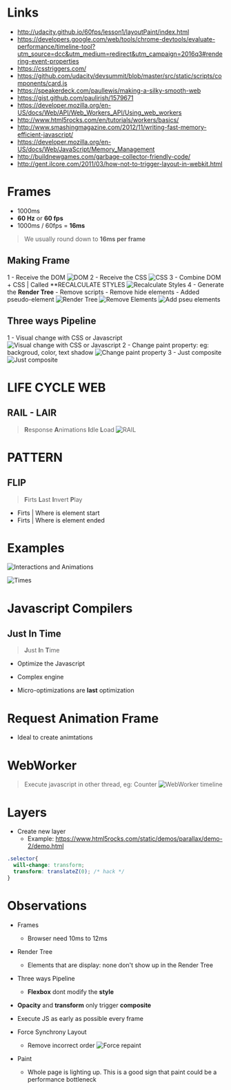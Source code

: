 # Links
- http://udacity.github.io/60fps/lesson1/layoutPaint/index.html
- https://developers.google.com/web/tools/chrome-devtools/evaluate-performance/timeline-tool?utm_source=dcc&utm_medium=redirect&utm_campaign=2016q3#rendering-event-properties
- https://csstriggers.com/
- https://github.com/udacity/devsummit/blob/master/src/static/scripts/components/card.js
- https://speakerdeck.com/paullewis/making-a-silky-smooth-web
- https://gist.github.com/paulirish/1579671
- https://developer.mozilla.org/en-US/docs/Web/API/Web_Workers_API/Using_web_workers
- http://www.html5rocks.com/en/tutorials/workers/basics/
- http://www.smashingmagazine.com/2012/11/writing-fast-memory-efficient-javascript/
- https://developer.mozilla.org/en-US/docs/Web/JavaScript/Memory_Management
- http://buildnewgames.com/garbage-collector-friendly-code/
- http://gent.ilcore.com/2011/03/how-not-to-trigger-layout-in-webkit.html

# Frames
- 1000ms
- **60 Hz** or **60 fps**
- 1000ms / 60fps = **16ms**
  
> We usually round down to **16ms per frame**

## Making Frame
1 - Receive the DOM
![DOM](https://i.imgur.com/b7UpNPj.png)
2 - Receive the CSS
![CSS](https://i.imgur.com/UYdHWkC.png)
3 - Combine DOM + CSS | Called **RECALCULATE STYLES
![Recalculate Styles](https://i.imgur.com/S8etRCp.png)
4 - Generate the **Render Tree**
    - Remove scripts
    - Remove hide elements
    - Added pseudo-element 
![Render Tree](https://i.imgur.com/CJuRhZK.png)
![Remove Elements](https://i.imgur.com/TOqGCel.png)
![Add pseu elements](https://i.imgur.com/4zhV4kN.png)


## Three ways Pipeline

1 - Visual change with CSS or Javascript 
![Visual change with CSS or Javascript](https://i.imgur.com/6yqViLQ.png)
2 - Change paint property: eg: backgroud, color, text shadow
![Change paint property](https://i.imgur.com/9ThmEI3.png)
3 - Just composite
![Just composite](https://i.imgur.com/qjbQrlW.png)


# LIFE CYCLE WEB

## RAIL - LAIR
> **R**esponse **A**nimations **I**dle **L**oad
![RAIL](https://i.imgur.com/NSGbfqU.png)

# PATTERN

## FLIP
> **F**irts **L**ast **I**nvert **P**lay
- Firts | Where is element start
- Firts | Where is element ended

# Examples
![Interactions and Animations](https://i.imgur.com/QJY2mhy.png)

![Times](http://udacity.github.io/60fps/images/time-table.jpg)


# Javascript Compilers
## Just In Time
> **J**ust **I**n **T**ime
- Optimize the Javascript
- Complex engine

- Micro-optimizations are **last** optimization


# Request Animation Frame
- Ideal to create animtations

# WebWorker
> Execute javascript in other thread, eg: Counter
![WebWorker timeline](https://i.imgur.com/IXT2rbO.png)


# Layers 
- Create new layer
  - Example: https://www.html5rocks.com/static/demos/parallax/demo-2/demo.html
```css
.selector{
  will-change: transform;
  transform: translateZ(0); /* hack */
}
```

# Observations
- Frames
  - Browser need 10ms to 12ms
- Render Tree
  - Elements that are display: none don't show up in the Render Tree
- Three ways Pipeline
  - **Flexbox** dont modify the **style**
- **Opacity** and **transform** only trigger **composite**
- Execute JS as early as possible every frame

- Force Synchrony Layout
  - Remove incorrect order
![Force repaint](https://i.imgur.com/OU91Hmi.png)

- Paint
   - Whole page is lighting up. This is a good sign that paint could be a performance bottleneck